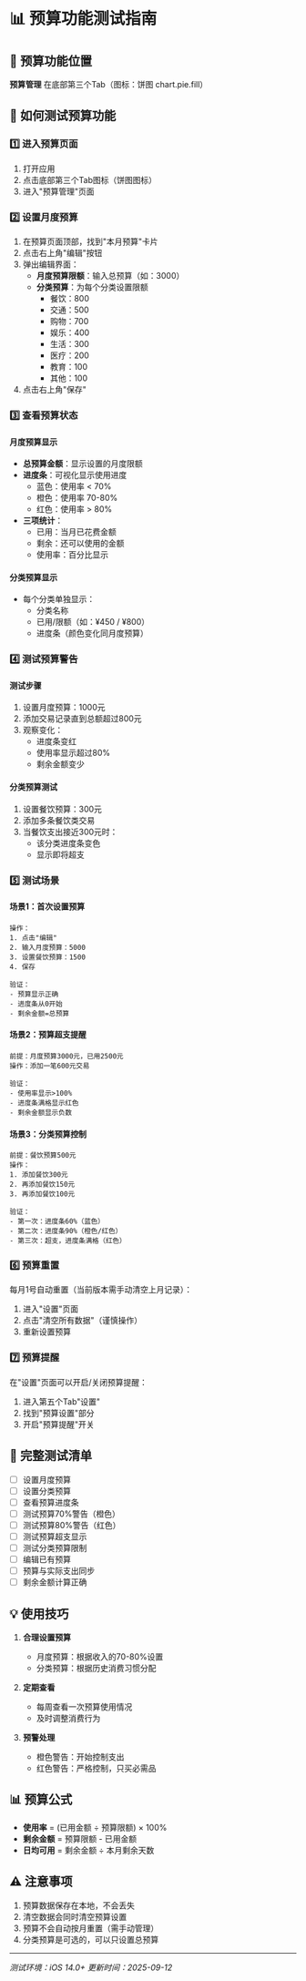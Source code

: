 # 📊 预算功能测试指南

## 🎯 预算功能位置

**预算管理** 在底部第三个Tab（图标：饼图 chart.pie.fill）

## 📱 如何测试预算功能

### 1️⃣ 进入预算页面
1. 打开应用
2. 点击底部第三个Tab图标（饼图图标）
3. 进入"预算管理"页面

### 2️⃣ 设置月度预算
1. 在预算页面顶部，找到"本月预算"卡片
2. 点击右上角"编辑"按钮
3. 弹出编辑界面：
   - **月度预算限额**：输入总预算（如：3000）
   - **分类预算**：为每个分类设置限额
     - 餐饮：800
     - 交通：500
     - 购物：700
     - 娱乐：400
     - 生活：300
     - 医疗：200
     - 教育：100
     - 其他：100
4. 点击右上角"保存"

### 3️⃣ 查看预算状态

#### 月度预算显示
- **总预算金额**：显示设置的月度限额
- **进度条**：可视化显示使用进度
  - 蓝色：使用率 < 70%
  - 橙色：使用率 70-80%
  - 红色：使用率 > 80%
- **三项统计**：
  - 已用：当月已花费金额
  - 剩余：还可以使用的金额
  - 使用率：百分比显示

#### 分类预算显示
- 每个分类单独显示：
  - 分类名称
  - 已用/限额（如：¥450 / ¥800）
  - 进度条（颜色变化同月度预算）

### 4️⃣ 测试预算警告

#### 测试步骤
1. 设置月度预算：1000元
2. 添加交易记录直到总额超过800元
3. 观察变化：
   - 进度条变红
   - 使用率显示超过80%
   - 剩余金额变少

#### 分类预算测试
1. 设置餐饮预算：300元
2. 添加多条餐饮类交易
3. 当餐饮支出接近300元时：
   - 该分类进度条变色
   - 显示即将超支

### 5️⃣ 测试场景

#### 场景1：首次设置预算
```
操作：
1. 点击"编辑"
2. 输入月度预算：5000
3. 设置餐饮预算：1500
4. 保存

验证：
- 预算显示正确
- 进度条从0开始
- 剩余金额=总预算
```

#### 场景2：预算超支提醒
```
前提：月度预算3000元，已用2500元
操作：添加一笔600元交易

验证：
- 使用率显示>100%
- 进度条满格显示红色
- 剩余金额显示负数
```

#### 场景3：分类预算控制
```
前提：餐饮预算500元
操作：
1. 添加餐饮300元
2. 再添加餐饮150元
3. 再添加餐饮100元

验证：
- 第一次：进度条60%（蓝色）
- 第二次：进度条90%（橙色/红色）
- 第三次：超支，进度条满格（红色）
```

### 6️⃣ 预算重置

每月1号自动重置（当前版本需手动清空上月记录）：
1. 进入"设置"页面
2. 点击"清空所有数据"（谨慎操作）
3. 重新设置预算

### 7️⃣ 预算提醒

在"设置"页面可以开启/关闭预算提醒：
1. 进入第五个Tab"设置"
2. 找到"预算设置"部分
3. 开启"预算提醒"开关

## 🧪 完整测试清单

- [ ] 设置月度预算
- [ ] 设置分类预算
- [ ] 查看预算进度条
- [ ] 测试预算70%警告（橙色）
- [ ] 测试预算80%警告（红色）
- [ ] 测试预算超支显示
- [ ] 测试分类预算限制
- [ ] 编辑已有预算
- [ ] 预算与实际支出同步
- [ ] 剩余金额计算正确

## 💡 使用技巧

1. **合理设置预算**
   - 月度预算：根据收入的70-80%设置
   - 分类预算：根据历史消费习惯分配

2. **定期查看**
   - 每周查看一次预算使用情况
   - 及时调整消费行为

3. **预警处理**
   - 橙色警告：开始控制支出
   - 红色警告：严格控制，只买必需品

## 📊 预算公式

- **使用率** = (已用金额 ÷ 预算限额) × 100%
- **剩余金额** = 预算限额 - 已用金额
- **日均可用** = 剩余金额 ÷ 本月剩余天数

## ⚠️ 注意事项

1. 预算数据保存在本地，不会丢失
2. 清空数据会同时清空预算设置
3. 预算不会自动按月重置（需手动管理）
4. 分类预算是可选的，可以只设置总预算

---

*测试环境：iOS 14.0+*
*更新时间：2025-09-12*